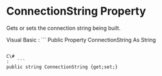 <!-- loio3c10dd0b6c5f1014a031b03d02e42321 -->

# ConnectionString Property

Gets or sets the connection string being built.



Visual Basic
:   ```
Public Property ConnectionString As String
```

C\#
:   ```
public string ConnectionString {get;set;}
```

